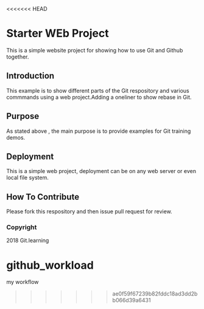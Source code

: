 <<<<<<< HEAD
# Starter WEb Project

This is a simple website project for showing how to use Git and Github together.

## Introduction

This example is to show different parts of the Git respository and various commmands using a web project.Adding a oneliner to show 
rebase in Git.

## Purpose

As stated above , the main purpose is to provide examples for Git training demos.

## Deployment

This is a simple web project, deployment can be on any web server or even local file system.

## How To Contribute

Please fork this respository and then issue pull request for review.

### Copyright

2018 Git.learning

# github_workload
my workflow 
>>>>>>> ae0f59f67239b82fddc18ad3dd2bb066d39a6431
